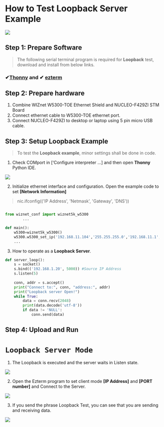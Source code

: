 # How to Test Loopback Server Example

![][link-loopback]

## Step 1: Prepare Software

> The following serial terminal program is required for **Loopback** test, download and install from below links.

### &#10004;[**Thonny**][link-thonny]  and  &#10004; [**ezterm**][link-ezterm]



## Step 2: Prepare hardware

1. Combine WIZnet W5300-TOE Ethernet Shield and NUCLEO-F429ZI STM Board
2. Connect ethernet cable to W5300-TOE ethernet port.
3. Connect NUCLEO-F429ZI to desktop or laptop using 5 pin micro USB cable.


## Step 3: Setup Loopback Example

> To test the **Loopback example**, minor settings shall be done in code.

1. Check COMport in [‘Configure interpreter …] and then open **Thonny** Python IDE.

![][link-thonny-setup]

2. Initialize ethernet interface and configuration.
Open the example code to set **[Network Information]** 
> nic.ifconfig(('IP Address', 'Netmask', 'Gateway', 'DNS'))

```python

from wiznet_conf import wiznet5k_w5300
		...

def main():
    w5300=wiznet5k_w5300()
    w5300.w5300_set_ip('192.168.11.104','255.255.255.0','192.168.11.1','8.8.8.8')
    ...

```

3. How to operate as a **Loopback Server**.

```python
def server_loop(): 
    s = socket()
    s.bind(('192.168.1.20', 5000)) #Source IP Address
    s.listen(5)
            
    conn, addr = s.accept()
    print("Connect to:", conn, "address:", addr) 
    print("Loopback server Open!")
    while True:
        data = conn.recv(2048)
        print(data.decode('utf-8'))
        if data != 'NULL':
            conn.send(data)
```

## Step 4: Upload and Run

# **`Loopback Server Mode`**

1. The Loopback is executed and the server waits in Listen state.

![][link-loopback_server_1]

2. Open the Ezterm program to set client mode **[IP Address]** and **[PORT number]** and Connect to the Server.

![][link-loopback_server_2]

3. If you send the phrase Loopback Test, you can see that you are sending and receiving data.

![][link-loopback_server_3]






<!--
Link
-->

[link-thonny]:https://thonny.org/
[link-ezterm]:https://www.eztcp.com/en/download/ezterm
[link-thonny-setup]:https://github.com/Wiznet/W5300-TOE-MicroPython/blob/main/static/images/thonny-setup_example.png

[link-loopback]:https://github.com/Wiznet/W5300-TOE-MicroPython/blob/main/static/images/LOOPBACK/Loopback.png

[link-loopback_server_1]:https://github.com/Wiznet/W5300-TOE-MicroPython/blob/main/static/images/LOOPBACK/Loopback_server_1.png
[link-loopback_server_2]:https://github.com/Wiznet/W5300-TOE-MicroPython/blob/main/static/images/LOOPBACK/Loopback_server_2.png
[link-loopback_server_3]:https://github.com/Wiznet/W5300-TOE-MicroPython/blob/main/static/images/LOOPBACK/Loopback_server_3.png
